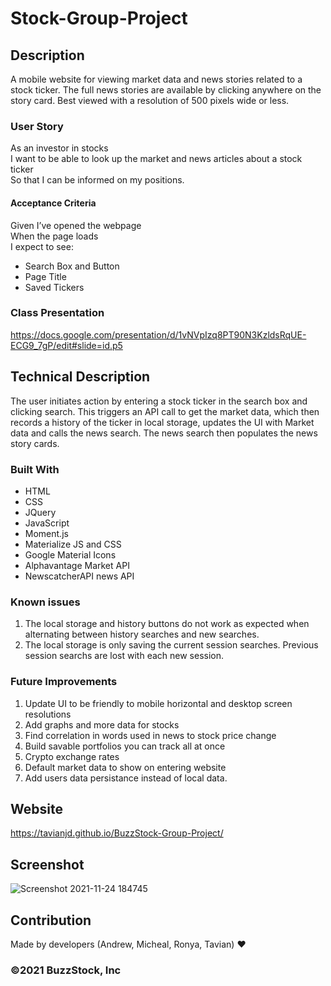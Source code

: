 # Stock-Group-Project

## Description
A mobile website for viewing market data and news stories related to a stock ticker.  The full news stories are available by clicking anywhere on the story card.  Best viewed with a resolution of 500 pixels wide or less.

### User Story

As an investor in stocks  
I want to be able to look up the market and news articles about a stock ticker  
So that I can be informed on my positions.  

#### Acceptance Criteria

Given I’ve opened the webpage  
When the page loads  
I expect to see:  
* Search Box and Button  
* Page Title  
* Saved Tickers

### Class Presentation

https://docs.google.com/presentation/d/1vNVpIzq8PT90N3KzldsRqUE-ECG9_7gP/edit#slide=id.p5

## Technical Description

The user initiates action by entering a stock ticker in the search box and clicking search.  This triggers an API call to get the market data, which then records a history of the ticker in local storage, updates the UI with Market data and calls the news search.  The news search then populates the news story cards.

### Built With
* HTML
* CSS
* JQuery
* JavaScript
* Moment.js
* Materialize JS and CSS
* Google Material Icons
* Alphavantage Market API
* NewscatcherAPI news API

### Known issues

1. The local storage and history buttons do not work as expected when alternating between history searches and new searches.
2. The local storage is only saving the current session searches.  Previous session searchs are lost with each new session.

### Future Improvements

1. Update UI to be friendly to mobile horizontal and desktop screen resolutions
2. Add graphs and more data for stocks
3. Find correlation in words used in news to stock price change
4. Build savable portfolios you can track all at once
5. Crypto exchange rates
6. Default market data to show on entering website
7. Add users data persistance instead of local data.


## Website
https://tavianjd.github.io/BuzzStock-Group-Project/

## Screenshot
![Screenshot 2021-11-24 184745](https://user-images.githubusercontent.com/89175620/143332153-13310344-1db9-4ff3-9762-3ed52d9d34d4.png)

## Contribution
Made by developers (Andrew, Micheal, Ronya, Tavian) ❤

### ©️2021 BuzzStock, Inc
